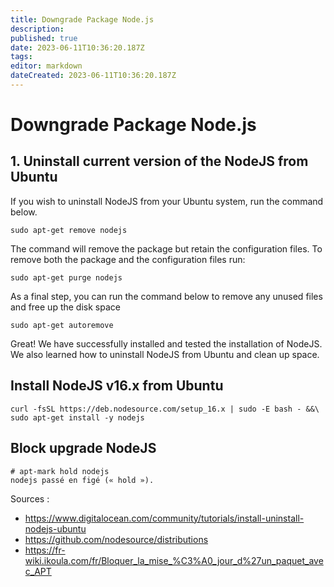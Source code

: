 ```yaml
---
title: Downgrade Package Node.js
description: 
published: true
date: 2023-06-11T10:36:20.187Z
tags: 
editor: markdown
dateCreated: 2023-06-11T10:36:20.187Z
---
```


# Downgrade Package Node.js


## 1. Uninstall current version of the NodeJS from Ubuntu
If you wish to uninstall NodeJS from your Ubuntu system, run the command below.

```
sudo apt-get remove nodejs
```

The command will remove the package but retain the configuration files. To remove both the package and the configuration files run:

```
sudo apt-get purge nodejs
```

As a final step, you can run the command below to remove any unused files and free up the disk space

```
sudo apt-get autoremove
```

Great! We have successfully installed and tested the installation of NodeJS. We also learned how to uninstall NodeJS from Ubuntu and clean up space.

##  Install NodeJS v16.x from Ubuntu

```
curl -fsSL https://deb.nodesource.com/setup_16.x | sudo -E bash - &&\
sudo apt-get install -y nodejs
```

## Block upgrade NodeJS

```
# apt-mark hold nodejs
nodejs passé en figé (« hold »).
```


Sources :

- https://www.digitalocean.com/community/tutorials/install-uninstall-nodejs-ubuntu
- https://github.com/nodesource/distributions
- https://fr-wiki.ikoula.com/fr/Bloquer_la_mise_%C3%A0_jour_d%27un_paquet_avec_APT
